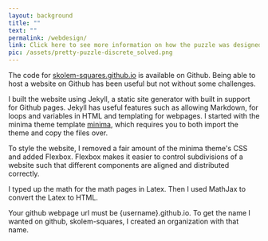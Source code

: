 ```yaml
---
layout: background
title: ""
text: ""
permalink: /webdesign/
link: Click here to see more information on how the puzzle was designed.
pic: /assets/pretty-puzzle-discrete_solved.png
---
```

The code for [skolem-squares.github.io](https://github.com/skolem-squares/skolem-squares.github.io) is available on Github. Being able to host a website on Github has been useful but not without some challenges.

I built the website using Jekyll, a static site generator with built in support for Github pages. Jekyll has useful features such as allowing Markdown, for loops and variables in HTML and templating for webpages.
I started with the minima theme template [minima](https://github.com/jekyll/minima), which requires you to both import the theme and copy the files over.

To style the website, I removed a fair amount of the minima theme's CSS and added Flexbox. Flexbox makes it easier to control subdivisions of a website such that different components are aligned and distributed correctly.

I typed up the math for the math pages in Latex. Then I used MathJax to convert the Latex to HTML.

Your github webpage url must be {username}.github.io. To get the name I wanted on github, skolem-squares, I created an organization with that name.
